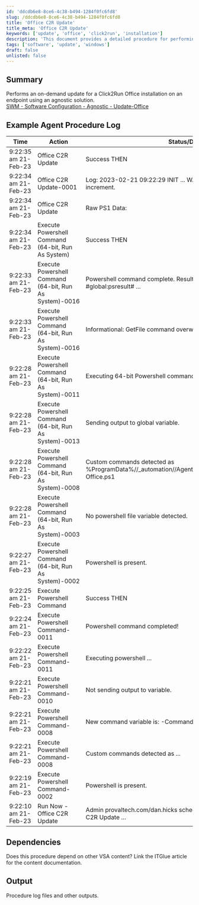 ```yaml
---
id: 'ddcdb6e8-8ce6-4c38-b494-1284f0fc6fd8'
slug: /ddcdb6e8-8ce6-4c38-b494-1284f0fc6fd8
title: 'Office C2R Update'
title_meta: 'Office C2R Update'
keywords: ['update', 'office', 'click2run', 'installation']
description: 'This document provides a detailed procedure for performing an on-demand update for Click2Run Office installations on endpoints using an agnostic solution. It includes example logs, dependencies, and output details to assist in the execution and troubleshooting of the update process.'
tags: ['software', 'update', 'windows']
draft: false
unlisted: false
---
```


## Summary

Performs an on-demand update for a Click2Run Office installation on an endpoint using an agnostic solution.  
[SWM - Software Configuration - Agnostic - Update-Office](/docs/498075f7-623c-4b92-9fbc-fe0f5e7113a4  )

## Example Agent Procedure Log

| Time                   | Action                                              | Status/Details                                                                                 | User                        |
|------------------------|-----------------------------------------------------|-----------------------------------------------------------------------------------------------|-----------------------------|
| 9:22:35 am 21-Feb-23   | Office C2R Update                                   | Success THEN                                                                                  | provaltech.com/dan.hicks    |
| 9:22:34 am 21-Feb-23   | Office C2R Update-0001                             | Log: 2023-02-21 09:22:29 INIT ... WARN Office version did not increment.                     | provaltech.com/dan.hicks    |
| 9:22:34 am 21-Feb-23   | Office C2R Update                                   | Raw PS1 Data:                                                                                | provaltech.com/dan.hicks    |
| 9:22:34 am 21-Feb-23   | Execute Powershell Command (64-bit, Run As System) | Success THEN                                                                                  | provaltech.com/dan.hicks    |
| 9:22:33 am 21-Feb-23   | Execute Powershell Command (64-bit, Run As System)-0016 | Powershell command complete. Results returned to global variable #global:psresult# ...    | provaltech.com/dan.hicks    |
| 9:22:33 am 21-Feb-23   | Execute Powershell Command (64-bit, Run As System)-0016 | Informational: GetFile command overwrote the server file ...                               | provaltech.com/dan.hicks    |
| 9:22:28 am 21-Feb-23   | Execute Powershell Command (64-bit, Run As System)-0011 | Executing 64-bit Powershell command as System: ...                                         | provaltech.com/dan.hicks    |
| 9:22:28 am 21-Feb-23   | Execute Powershell Command (64-bit, Run As System)-0013 | Sending output to global variable.                                                           | provaltech.com/dan.hicks    |
| 9:22:28 am 21-Feb-23   | Execute Powershell Command (64-bit, Run As System)-0008 | Custom commands detected as %ProgramData%//_automation//AgentProcedure//OfficeUpdate//Update-Office.ps1 | provaltech.com/dan.hicks    |
| 9:22:28 am 21-Feb-23   | Execute Powershell Command (64-bit, Run As System)-0003 | No powershell file variable detected.                                                        | provaltech.com/dan.hicks    |
| 9:22:27 am 21-Feb-23   | Execute Powershell Command (64-bit, Run As System)-0002 | Powershell is present.                                                                        | provaltech.com/dan.hicks    |
| 9:22:25 am 21-Feb-23   | Execute Powershell Command                           | Success THEN                                                                                  | provaltech.com/dan.hicks    |
| 9:22:24 am 21-Feb-23   | Execute Powershell Command-0011                     | Powershell command completed!                                                                | provaltech.com/dan.hicks    |
| 9:22:22 am 21-Feb-23   | Execute Powershell Command-0011                     | Executing powershell ...                                                                     | provaltech.com/dan.hicks    |
| 9:22:21 am 21-Feb-23   | Execute Powershell Command-0010                     | Not sending output to variable.                                                               | provaltech.com/dan.hicks    |
| 9:22:21 am 21-Feb-23   | Execute Powershell Command-0008                     | New command variable is: -Command ...                                                        | provaltech.com/dan.hicks    |
| 9:22:21 am 21-Feb-23   | Execute Powershell Command-0008                     | Custom commands detected as ...                                                               | provaltech.com/dan.hicks    |
| 9:22:19 am 21-Feb-23   | Execute Powershell Command-0002                     | Powershell is present.                                                                        | provaltech.com/dan.hicks    |
| 9:22:10 am 21-Feb-23   | Run Now - Office C2R Update                         | Admin provaltech.com/dan.hicks scheduled procedure Run Now - Office C2R Update ...         |                             |

## Dependencies

Does this procedure depend on other VSA content? Link the ITGlue article for the content documentation.

## Output

Procedure log files and other outputs.


